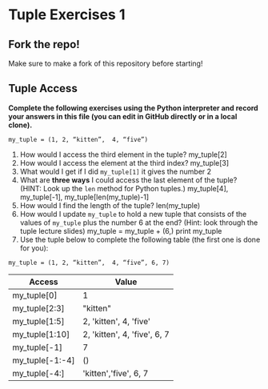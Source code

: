 # Tuple Exercises 1
## Fork the repo!
Make sure to make a fork of this repository before starting!

## Tuple Access
**Complete the following exercises using the Python interpreter and record your answers in this file (you can edit in GitHub directly or in a local clone).**

```my_tuple = (1, 2, “kitten”,  4, “five”)```

1. How would I access the third element in the tuple? my_tuple[2]
2. How would I access the element at the third index? my_tuple[3]
3. What would I get if I did `my_tuple[1]` it gives the number 2
4. What are **three ways** I could access the last element of the tuple?<br>
(HINT: Look up the `len` method for Python tuples.) my_tuple[4], my_tuple[-1], my_tuple[len(my_tuple)-1]
5. How would I find the length of the tuple? len(my_tuple)
6. How would I update `my_tuple` to hold a new tuple that consists of the values of `my_tuple` plus the number 6 at the end? (Hint: look through the tuple lecture slides) my_tuple = my_tuple + (6,) print my_tuple
7. Use the tuple below to complete the following table (the first one is done for you): 

```my_tuple = (1, 2, “kitten”,  4, “five”, 6, 7)```

| Access | Value |
|---------|----------|
| my_tuple[0]     | 1 |
| my_tuple[2:3]   |"kitten"|
| my_tuple[1:5]   | 2, 'kitten', 4, 'five'
| my_tuple[1:10]  |2, 'kitten', 4, 'five', 6, 7 |
| my_tuple[-1]    | 7|
| my_tuple[-1:-4] | ()|
| my_tuple[-4:]   |'kitten','five', 6, 7|

